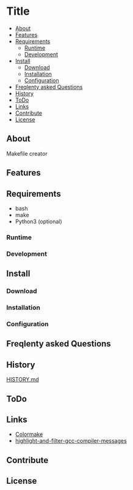 
# Title


<!-- START doctoc generated TOC please keep comment here to allow auto update -->
<!-- DON'T EDIT THIS SECTION, INSTEAD RE-RUN doctoc TO UPDATE -->

- [About](#about)
- [Features](#features)
- [Requirements](#requirements)
  - [Runtime](#runtime)
  - [Development](#development)
- [Install](#install)
  - [Download](#download)
  - [Installation](#installation)
  - [Configuration](#configuration)
- [Freqlenty asked Questions](#freqlenty-asked-questions)
- [History](#history)
- [ToDo](#todo)
- [Links](#links)
- [Contribute](#contribute)
- [License](#license)

<!-- END doctoc generated TOC please keep comment here to allow auto update -->

## About

Makefile creator

## Features


## Requirements

- bash
- make
- Python3 (optional)


### Runtime

### Development


## Install


### Download


### Installation


### Configuration


## Freqlenty asked Questions


## History

[HISTORY.md](/HISTORY.md)


## ToDo


## Links

- [Colormake](https://github.com/renatosilva/colormake/blob/master/colormake.sh)
- [highlight-and-filter-gcc-compiler-messages](http://stackoverflow.com/questions/1032237/highlight-and-filter-gcc-compiler-messages)



## Contribute


## License 




